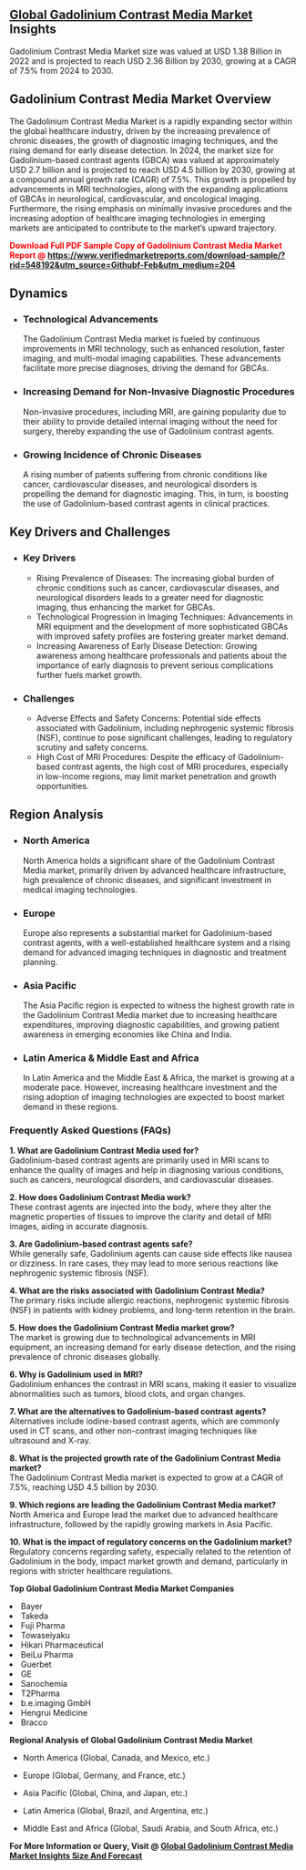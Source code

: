 <h2><a href="https://www.verifiedmarketreports.com/download-sample/?rid=548192&amp;utm_source=Githubf&amp;utm_medium=204" target="_blank">Global Gadolinium Contrast Media Market</a> Insights</h2><p>Gadolinium Contrast Media Market size was valued at USD 1.38 Billion in 2022 and is projected to reach USD 2.36 Billion by 2030, growing at a CAGR of 7.5% from 2024 to 2030.</p><p> <h2>Gadolinium Contrast Media Market Overview</h2> <p>The Gadolinium Contrast Media Market is a rapidly expanding sector within the global healthcare industry, driven by the increasing prevalence of chronic diseases, the growth of diagnostic imaging techniques, and the rising demand for early disease detection. In 2024, the market size for Gadolinium-based contrast agents (GBCA) was valued at approximately USD 2.7 billion and is projected to reach USD 4.5 billion by 2030, growing at a compound annual growth rate (CAGR) of 7.5%. This growth is propelled by advancements in MRI technologies, along with the expanding applications of GBCAs in neurological, cardiovascular, and oncological imaging. Furthermore, the rising emphasis on minimally invasive procedures and the increasing adoption of healthcare imaging technologies in emerging markets are anticipated to contribute to the market’s upward trajectory.</p> <p><strong><p><span class=""><span style="color: #ff0000;"><strong>Download Full PDF Sample Copy of Gadolinium Contrast Media Market Report</strong> @ </span><a href="https://www.verifiedmarketreports.com/download-sample/?rid=548192&amp;utm_source=Githubf-Feb&amp;utm_medium=204" target="_blank">https://www.verifiedmarketreports.com/download-sample/?rid=548192&amp;utm_source=Githubf-Feb&amp;utm_medium=204</a></span></p></strong></p> <h2>Dynamics</h2> <ul> <li><h3>Technological Advancements</h3> The Gadolinium Contrast Media market is fueled by continuous improvements in MRI technology, such as enhanced resolution, faster imaging, and multi-modal imaging capabilities. These advancements facilitate more precise diagnoses, driving the demand for GBCAs.</li> <li><h3>Increasing Demand for Non-Invasive Diagnostic Procedures</h3> Non-invasive procedures, including MRI, are gaining popularity due to their ability to provide detailed internal imaging without the need for surgery, thereby expanding the use of Gadolinium contrast agents.</li> <li><h3>Growing Incidence of Chronic Diseases</h3> A rising number of patients suffering from chronic conditions like cancer, cardiovascular diseases, and neurological disorders is propelling the demand for diagnostic imaging. This, in turn, is boosting the use of Gadolinium-based contrast agents in clinical practices.</li> </ul> <h2>Key Drivers and Challenges</h2> <ul> <li><h3>Key Drivers</h3> <ul> <li>Rising Prevalence of Diseases: The increasing global burden of chronic conditions such as cancer, cardiovascular diseases, and neurological disorders leads to a greater need for diagnostic imaging, thus enhancing the market for GBCAs.</li> <li>Technological Progression in Imaging Techniques: Advancements in MRI equipment and the development of more sophisticated GBCAs with improved safety profiles are fostering greater market demand.</li> <li>Increasing Awareness of Early Disease Detection: Growing awareness among healthcare professionals and patients about the importance of early diagnosis to prevent serious complications further fuels market growth.</li> </ul> </li> <li><h3>Challenges</h3> <ul> <li>Adverse Effects and Safety Concerns: Potential side effects associated with Gadolinium, including nephrogenic systemic fibrosis (NSF), continue to pose significant challenges, leading to regulatory scrutiny and safety concerns.</li> <li>High Cost of MRI Procedures: Despite the efficacy of Gadolinium-based contrast agents, the high cost of MRI procedures, especially in low-income regions, may limit market penetration and growth opportunities.</li> </ul> </li> </ul> <h2>Region Analysis</h2> <ul> <li><h3>North America</h3> North America holds a significant share of the Gadolinium Contrast Media market, primarily driven by advanced healthcare infrastructure, high prevalence of chronic diseases, and significant investment in medical imaging technologies.</li> <li><h3>Europe</h3> Europe also represents a substantial market for Gadolinium-based contrast agents, with a well-established healthcare system and a rising demand for advanced imaging techniques in diagnostic and treatment planning.</li> <li><h3>Asia Pacific</h3> The Asia Pacific region is expected to witness the highest growth rate in the Gadolinium Contrast Media market due to increasing healthcare expenditures, improving diagnostic capabilities, and growing patient awareness in emerging economies like China and India.</li> <li><h3>Latin America & Middle East and Africa</h3> In Latin America and the Middle East & Africa, the market is growing at a moderate pace. However, increasing healthcare investment and the rising adoption of imaging technologies are expected to boost market demand in these regions.</li> </ul> <h3>Frequently Asked Questions (FAQs)</h3> <p><strong>1. What are Gadolinium Contrast Media used for?</strong><br> Gadolinium-based contrast agents are primarily used in MRI scans to enhance the quality of images and help in diagnosing various conditions, such as cancers, neurological disorders, and cardiovascular diseases.</p> <p><strong>2. How does Gadolinium Contrast Media work?</strong><br> These contrast agents are injected into the body, where they alter the magnetic properties of tissues to improve the clarity and detail of MRI images, aiding in accurate diagnosis.</p> <p><strong>3. Are Gadolinium-based contrast agents safe?</strong><br> While generally safe, Gadolinium agents can cause side effects like nausea or dizziness. In rare cases, they may lead to more serious reactions like nephrogenic systemic fibrosis (NSF).</p> <p><strong>4. What are the risks associated with Gadolinium Contrast Media?</strong><br> The primary risks include allergic reactions, nephrogenic systemic fibrosis (NSF) in patients with kidney problems, and long-term retention in the brain.</p> <p><strong>5. How does the Gadolinium Contrast Media market grow?</strong><br> The market is growing due to technological advancements in MRI equipment, an increasing demand for early disease detection, and the rising prevalence of chronic diseases globally.</p> <p><strong>6. Why is Gadolinium used in MRI?</strong><br> Gadolinium enhances the contrast in MRI scans, making it easier to visualize abnormalities such as tumors, blood clots, and organ changes.</p> <p><strong>7. What are the alternatives to Gadolinium-based contrast agents?</strong><br> Alternatives include iodine-based contrast agents, which are commonly used in CT scans, and other non-contrast imaging techniques like ultrasound and X-ray.</p> <p><strong>8. What is the projected growth rate of the Gadolinium Contrast Media market?</strong><br> The Gadolinium Contrast Media market is expected to grow at a CAGR of 7.5%, reaching USD 4.5 billion by 2030.</p> <p><strong>9. Which regions are leading the Gadolinium Contrast Media market?</strong><br> North America and Europe lead the market due to advanced healthcare infrastructure, followed by the rapidly growing markets in Asia Pacific.</p> <p><strong>10. What is the impact of regulatory concerns on the Gadolinium market?</strong><br> Regulatory concerns regarding safety, especially related to the retention of Gadolinium in the body, impact market growth and demand, particularly in regions with stricter healthcare regulations.</p> </p><p><strong>Top Global Gadolinium Contrast Media Market Companies</strong></p><div data-test-id=""><p><li>Bayer</li><li> Takeda</li><li> Fuji Pharma</li><li> Towaseiyaku</li><li> Hikari Pharmaceutical</li><li> BeiLu Pharma</li><li> Guerbet</li><li> GE</li><li> Sanochemia</li><li> T2Pharma</li><li> b.e.imaging GmbH</li><li> Hengrui Medicine</li><li> Bracco</li></p><div><strong>Regional Analysis of&nbsp;Global Gadolinium Contrast Media Market</strong></div><ul><li dir="ltr"><p dir="ltr">North America&nbsp;(Global, Canada, and Mexico, etc.)</p></li><li dir="ltr"><p dir="ltr">Europe (Global, Germany, and France, etc.)</p></li><li dir="ltr"><p dir="ltr">Asia Pacific&nbsp;(Global, China, and Japan, etc.)</p></li><li dir="ltr"><p dir="ltr">Latin America&nbsp;(Global, Brazil, and Argentina, etc.)</p></li><li dir="ltr">Middle East and Africa&nbsp;(Global, Saudi Arabia, and South Africa, etc.)</li></ul><p><strong>For More Information or Query, Visit @&nbsp;</strong><strong><a href="https://www.verifiedmarketreports.com/product/gadolinium-contrast-media-market/?utm_source=Githubf&amp;utm_medium=204" target="_blank">Global Gadolinium Contrast Media Market Insights Size And Forecast</a></strong></p></div>
